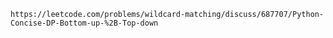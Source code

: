 
	https://leetcode.com/problems/wildcard-matching/discuss/687707/Python-Concise-DP-Bottom-up-%2B-Top-down

